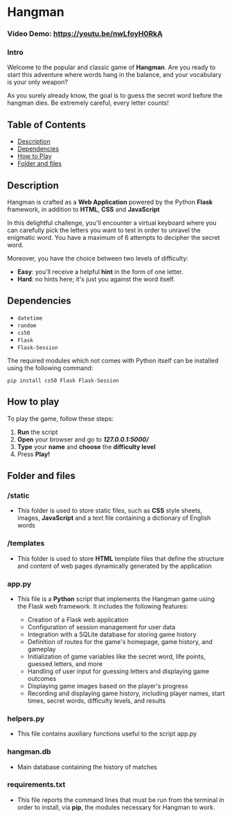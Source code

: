 # Hangman

### Video Demo: https://youtu.be/nwLfoyH0RkA

### Intro

Welcome to the popular and classic game of **Hangman**. Are you ready to start this adventure where words hang in the
balance, and your vocabulary is your only weapon?

As you surely already know, the goal is to guess the secret word before the hangman dies. Be extremely careful, every
letter counts!

## Table of Contents

- [Description](#description)
- [Dependencies](#dependencies)
- [How to Play](#how-to-play)
- [Folder and files](#folder-and-files)

## Description

Hangman is crafted as a **Web Application** powered by the Python **Flask** framework, in addition to **HTML**, **CSS**
and **JavaScript**

In this delightful challenge, you'll encounter a virtual keyboard where you can carefully pick the letters you want to
test in order to unravel the enigmatic word. You have a maximum of 6 attempts to decipher the secret word.

Moreover, you have the choice between two levels of difficulty:

- **Easy**: you'll receive a helpful **hint** in the form of one letter.
- **Hard**: no hints here; it's just you against the word itself.

## Dependencies

- `datetime`
- `random`
- `cs50`
- `Flask`
- `Flask-Session`

The required modules which not comes with Python itself can be installed using the
following command:

```shell
pip install cs50 Flask Flask-Session
```

## How to play

To play the game, follow these steps:

1. **Run** the script
2. **Open** your browser and go to _**127.0.0.1:5000/**_
3. **Type** your **name** and **choose** the **difficulty level**
4. Press **Play!**

## Folder and files

### /static

* This folder is used to store static files, such as **CSS** style sheets, images, **JavaScript** and a text file
  containing a dictionary of English words

### /templates

* This folder is used to store **HTML** template files that define the structure and content of web pages dynamically
  generated by the application

### app.py

* This file is a **Python** script that implements the Hangman game using the Flask web framework. It includes the
  following features:

    - Creation of a Flask web application
    - Configuration of session management for user data
    - Integration with a SQLite database for storing game history
    - Definition of routes for the game's homepage, game history, and gameplay
    - Initialization of game variables like the secret word, life points, guessed letters, and more
    - Handling of user input for guessing letters and displaying game outcomes
    - Displaying game images based on the player's progress
    - Recording and displaying game history, including player names, start times, secret words, difficulty levels, and
      results

### helpers.py

* This file contains auxiliary functions useful to the script app.py

### hangman.db

* Main database containing the history of matches

### requirements.txt

* This file reports the command lines that must be run from the terminal in order to install, via **pip**, the modules
  necessary for Hangman to work.